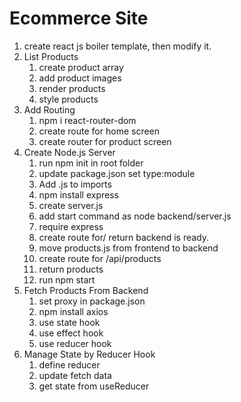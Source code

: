 # Ecommerce Site
1. create react js boiler template, then modify it.
2. List Products
    1. create product array
    2. add product images
    3. render products
    4. style products
3. Add Routing
    1. npm i react-router-dom
    2. create route for home screen
    3. create router for product screen
4. Create Node.js Server
    1. run npm init in root folder
    2. update package.json set type:module
    3. Add .js to imports
    4. npm install express
    5. create server.js
    6. add start command as node backend/server.js
    7. require express
    8. create route for/ return backend is ready.
    9. move products.js from frontend to backend
    10. create route for /api/products
    11. return products
    12. run npm start
5. Fetch Products From Backend
    1. set proxy in package.json
    2. npm install axios
    3. use state hook
    4. use effect hook
    5. use reducer hook
6. Manage State by Reducer Hook
    1. define reducer
    2. update fetch data
    3. get state from useReducer
    